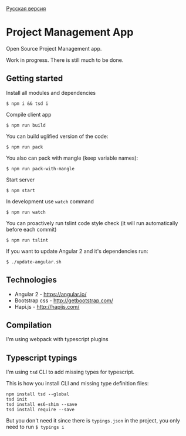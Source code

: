 [Русская версия](https://github.com/artemdemo/pm-app/blob/master/readme-ru.md)

# Project Management App

Open Source Project Management app.

Work in progress. There is still much to be done.

## Getting started

Install all modules and dependencies

```
$ npm i && tsd i
```

Compile client app

```
$ npm run build
```

You can build uglified version of the code:

```
$ npm run pack
```

You also can pack with mangle (keep variable names):

```
$ npm run pack-with-mangle
```

Start server

```
$ npm start
```

In development use `watch` command

```
$ npm run watch
```

You can proactively run tslint code style check (it will run automatically before each commit)

```
$ npm run tslint
```

If you want to update Angular 2 and it's dependencies run:

```
$ ./update-angular.sh
```


## Technologies

* Angular 2 - https://angular.io/
* Bootstrap css - http://getbootstrap.com/
* Hapi.js - http://hapijs.com/

## Compilation

I'm using webpack with typescript plugins


## Typescript typings

I'm using `tsd` CLI to add missing types for typescript.

This is how you install CLI and missing type definition files:

```
npm install tsd --global
tsd init
tsd install es6-shim --save
tsd install require --save
```

But you don't need it since there is `typings.json` in the project, you only need to run `$ typings i`
